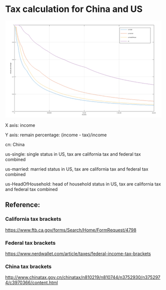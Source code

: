 # Tax calculation for China and US 

![alt text](https://github.com/zcbmlijygrdwa/tax_calc/blob/280f3a6f6265c47d7e0a19a53dadad1d6b047d09/readme_data/plot.png)

X axis: income

Y axis: remain percentage:  (income - tax)/income

cn: China

us-single: single status in US, tax are california tax and federal tax combined

us-married: married status in US, tax are california tax and federal tax combined

us-HeadOfHousehold: head of household status in US, tax are california tax and federal tax combined

## Reference:

### California tax brackets

https://www.ftb.ca.gov/forms/Search/Home/FormRequest/4798

### Federal tax brackets

https://www.nerdwallet.com/article/taxes/federal-income-tax-brackets

### China tax brackets

http://www.chinatax.gov.cn/chinatax/n810219/n810744/n3752930/n3752974/c3970366/content.html
